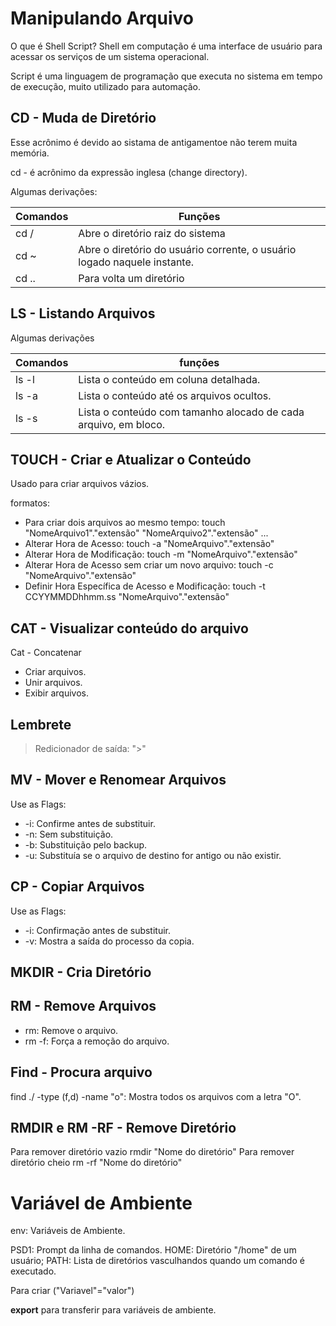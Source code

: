 # Manipulando Arquivo

O que é Shell Script? Shell em computação é uma interface de usuário para acessar os serviços de um sistema operacional.
  
Script é uma linguagem de programação que executa no sistema em tempo de execução, muito utilizado para automação.

## CD - Muda de Diretório

Esse acrônimo é devido ao sistama de antigamentoe não terem muita memória.

cd - é acrônimo da expressão inglesa (change directory).

Algumas derivações:  

Comandos | Funções |
---------|---------|
cd /     | Abre o diretório raiz do sistema|
cd ~     | Abre o diretório do usuário corrente, o usuário logado naquele instante. |
cd ..    | Para volta um diretório |

## LS - Listando Arquivos

Algumas derivações

Comandos|funções|
----|-----|
ls -l| Lista o conteúdo em coluna detalhada.|
ls -a| Lista o conteúdo até os arquivos ocultos.|
ls -s | Lista o conteúdo com tamanho alocado de cada arquivo, em bloco. |

## TOUCH - Criar e Atualizar o Conteúdo

Usado para criar arquivos vázios.

formatos:

- Para criar dois arquivos ao mesmo tempo: touch "NomeArquivo1"."extensão" "NomeArquivo2"."extensão" ...
- Alterar Hora de Acesso: touch -a "NomeArquivo"."extensão"
- Alterar Hora de Modificação: touch -m "NomeArquivo"."extensão"
- Alterar Hora de Acesso sem criar um novo arquivo: touch -c "NomeArquivo"."extensão"
- Definir Hora Específica de Acesso e Modificação: touch -t CCYYMMDDhhmm.ss "NomeArquivo"."extensão"

## CAT - Visualizar conteúdo do arquivo

Cat - Concatenar

- Criar arquivos.
- Unir arquivos.
- Exibir arquivos.

## Lembrete

> Redicionador de saída: ">"

## MV - Mover e Renomear Arquivos

Use as Flags:

- -i: Confirme antes de substituir.
- -n: Sem substituição.
- -b: Substituição pelo backup.
- -u: Substituía se o arquivo de destino for antigo ou não existir.

## CP - Copiar Arquivos

Use as Flags:

- -i: Confirmação antes de substituir.
- -v: Mostra a saída do processo da copia.

## MKDIR - Cria Diretório

## RM - Remove Arquivos

- rm: Remove o arquivo.
- rm -f: Força a remoção do arquivo.

## Find - Procura arquivo

find ./ -type (f,d) -name "o": Mostra todos os arquivos com a letra "O".

## RMDIR e RM -RF - Remove Diretório

Para remover diretório vazio rmdir "Nome do diretório"
Para remover diretório cheio rm -rf "Nome do diretório"

# Variável de Ambiente

env: Variáveis de Ambiente.

PSD1: Prompt da linha de comandos.
HOME: Diretório "/home" de um usuário;
PATH: Lista de diretórios vasculhandos quando um comando é executado.

Para criar ("Variavel"="valor")

**export** para transferir para variáveis de ambiente.